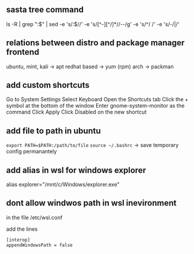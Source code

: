 ## sasta tree command
ls -R | grep ":$" | sed -e 's/:$//' -e 's/[^-][^\/]*\//--/g' -e 's/^/   /' -e 's/-/|/'

## relations between distro and package manager frontend
ubuntu, mint, kali -> apt 
redhat based -> yum (rpm)
arch -> packman

## add custom shortcuts
Go to System Settings
Select Keyboard
Open the Shortcuts tab
Click the + symbol at the bottom of the window
Enter gnome-system-monitor as the command
Click Apply
Click Disabled on the new shortcut 

## add file to path in ubuntu
`export PATH=$PATH:/path/to/file`
`source ~/.bashrc` -> save temporary config permanantely

## add alias in wsl for windows explorer
alias explorer="/mnt/c/Windows/explorer.exe"

## dont allow windwos path in wsl inevironment
in the file
/etc/wsl.conf

add the lines 

```
[interop]
appendWindowsPath = false
```
